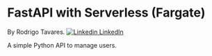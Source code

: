 # FastAPI with Serverless (Fargate)

By Rodrigo Tavares. [![Linkedin](https://i.stack.imgur.com/gVE0j.png) LinkedIn](https://github.com/tavaresrodrigo) 

 A simple Python API to manage users.

